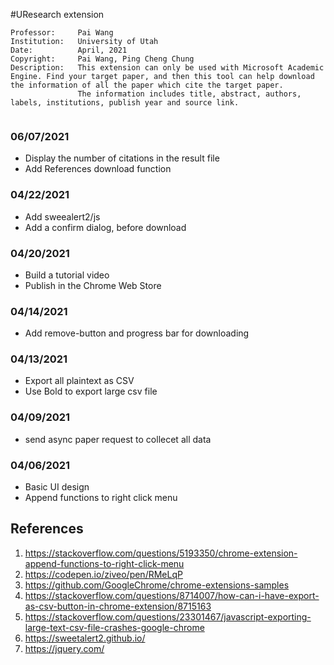 #UResearch extension

```
Professor:     Pai Wang
Institution:   University of Utah
Date:          April, 2021
Copyright:     Pai Wang, Ping Cheng Chung
Description:   This extension can only be used with Microsoft Academic Engine. Find your target paper, and then this tool can help download the information of all the paper which cite the target paper.
			   The information includes title, abstract, authors, labels, institutions, publish year and source link.


```
### 06/07/2021
* Display the number of citations in the result file
* Add References download function 


### 04/22/2021
* Add sweealert2/js
* Add a confirm dialog, before download

### 04/20/2021
* Build a tutorial video
* Publish in the Chrome Web Store

### 04/14/2021
* Add remove-button and progress bar for downloading

### 04/13/2021
* Export all plaintext as CSV
* Use Bold to export large csv file
 
### 04/09/2021
* send async paper request to collecet all data




### 04/06/2021
* Basic UI design
* Append functions to right click menu




## References
1. https://stackoverflow.com/questions/5193350/chrome-extension-append-functions-to-right-click-menu
2. https://codepen.io/ziveo/pen/RMeLqP
3. https://github.com/GoogleChrome/chrome-extensions-samples
4. https://stackoverflow.com/questions/8714007/how-can-i-have-export-as-csv-button-in-chrome-extension/8715163
5. https://stackoverflow.com/questions/23301467/javascript-exporting-large-text-csv-file-crashes-google-chrome
6. https://sweetalert2.github.io/
7. https://jquery.com/